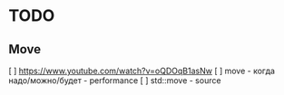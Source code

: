 # TODO

## Move

[ ] https://www.youtube.com/watch?v=oQDOqB1asNw
[ ] move - когда надо/можно/будет - performance
[ ] std::move - source
